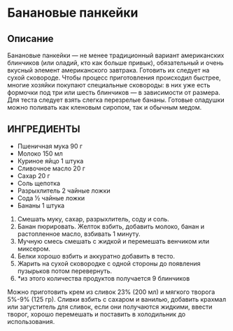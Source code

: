# Банановые панкейки
## Описание
Банановые панкейки — не менее традиционный вариант американских блинчиков (или оладий, кто как больше привык), обязательный и очень вкусный элемент американского завтрака. Готовить их следует на сухой сковороде. Чтобы процесс приготовления происходил быстрее, многие хозяйки покупают специальные сковороды: в них уже есть формочки под три или шесть блинчиков — в зависимости от размера. Для теста следует взять слегка перезрелые бананы. Готовые оладушки можно поливать как кленовым сиропом, так и обычным медом.

## ИНГРЕДИЕНТЫ

- Пшеничная мука 90 г
- Молоко 150 мл
- Куриное яйцо 1 штука
- Сливочное масло 20 г
- Сахар 20 г
- Соль щепотка
- Разрыхлитель 2 чайные ложки
- Сода ½ чайные ложки
- Бананы 1 штука


1. Смешать муку, сахар, разрыхлитель, соду и соль.
1. Банан пюрировать. Желток взбить, добавить молоко, банан и растопленное масло, взбивать 1 минуту.
1. Мучную смесь смешать с жидкой и перемешать венчиком или миксером.
1. Белки хорошо взбить и аккуратно добавить в тесто.
1. Жарить на сухой сковородке с одной стороны до появления пузырьков потом перевернуть.
1. *из этого количества продуктов получается 9 блинчиков

Можно приготовить крем из сливок 23% (200 мл) и мягкого творога 5%-9% (125 гр). Сливки взбить с сахаром и ванилью, добавить крахмал или загуститель для сливок, если они получаются жидкими, ввести творог, хорошо перемешать и поставить в холодильник до использования.




